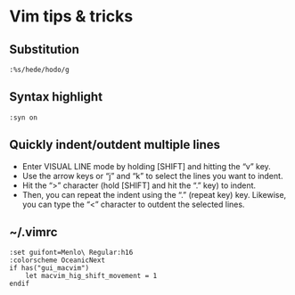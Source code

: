 # Vim tips & tricks
## Substitution 
```
:%s/hede/hodo/g
```
###

###
## Syntax highlight
```
:syn on
```
###
###
## Quickly indent/outdent multiple lines

* Enter VISUAL LINE mode by holding [SHIFT] and hitting the “v” key.
* Use the arrow keys or “j” and “k” to select the lines you want to indent.
* Hit the “>” character (hold [SHIFT] and hit the “.” key) to indent.
* Then, you can repeat the indent using the “.” (repeat key) key. Likewise, you can type the “<” character to outdent the selected lines.

###
###
## ~/.vimrc
```
:set guifont=Menlo\ Regular:h16
:colorscheme OceanicNext
if has("gui_macvim")
    let macvim_hig_shift_movement = 1
endif
```
###
